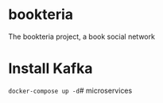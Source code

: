 # bookteria
The bookteria project, a book social network

# Install Kafka
`docker-compose up -d`# microservices

